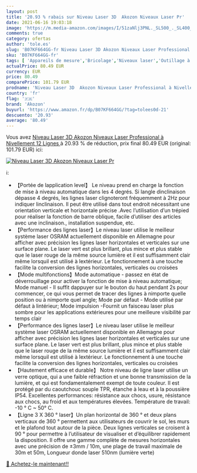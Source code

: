 ```yaml
---
layout: post
title: '20.93 % rabais sur Niveau Laser 3D  Akozon Niveaux Laser Pr'
date: 2021-06-16 19:03:18
image: 'https://m.media-amazon.com/images/I/51zaNlj3PNL._SL500_._SL400_.jpg'
comments: true
category: ofertas
author: 'tole.es'
slug: 'B07KF664GG-fr Niveau Laser 3D Akozon Niveaux Laser Professional à...'
sku: 'B07KF664GG-fr'
tags: [ 'Appareils de mesure','Bricolage','Niveaux laser','Outillage à main et électroportatif','Télémètres laser et accessoires','akozon', ]
actualPrice: 80.49 EUR
currency: EUR
price: 80.49
comparePrice: 101.79 EUR
prodname: 'Niveau Laser 3D  Akozon Niveaux Laser Professional à Nivellement  12 Lignes '
country: 'fr'
flag: '🇫🇷'
brand: 'Akozon'
buyurl: 'https://www.amazon.fr/dp/B07KF664GG/?tag=tolees0d-21'
descuento: '20.93'
average: '80.49'
---
```


Vous avez [Niveau Laser 3D  Akozon Niveaux Laser Professional à Nivellement  12 Lignes ](https://www.amazon.fr/dp/B07KF664GG/?tag=tolees0d-21)  à  20.93 % de réduction, prix final  80.49 EUR (original: 101.79 EUR) ici:

[![Niveau Laser 3D  Akozon Niveaux Laser Pr](https://m.media-amazon.com/images/I/51zaNlj3PNL._SL500_._SL400_.jpg)](https://www.amazon.fr/dp/B07KF664GG/?tag=tolees0d-21)

ℹ️:

- 【Portée de lapplication level】 Le niveau prend en charge la fonction de mise à niveau automatique dans les 4 degrés. Si langle dinclinaison dépasse 4 degrés, les lignes laser clignoteront fréquemment à 2Hz pour indiquer linclinaison. Il peut être utilisé dans tout endroit nécessitant une orientation verticale et horizontale précise .Avec l’utilisation d’un trépied pour réaliser la fonction de barre oblique, facile d’utiliser des articles avec une inclinaison., installation suspendue, etc.
- 【Performance des lignes laser】Le niveau laser utilise le meilleur système laser OSRAM actuellement disponible en Allemagne pour afficher avec précision les lignes laser horizontales et verticales sur une surface plane. Le laser vert est plus brillant, plus mince et plus stable que le laser rouge de la même source lumière et il est suffisamment clair même lorsquil est utilisé à lextérieur. Le fonctionnement à une touche facilite la conversion des lignes horizontales, verticales ou croisées
- 【Mode multifonctions】Mode automatique - passez en état de déverrouillage pour activer la fonction de mise à niveau automatique; Mode manuel - Il suffit dappuyer sur le bouton du haut pendant 2s pour commencer, ce qui vous permet de tracer des lignes à nimporte quelle position ou à nimporte quel angle; Mode par défaut - Mode utilisé par défaut à lintérieur; Mode impulsion -Fournit un faisceau laser plus sombre pour les applications extérieures pour une meilleure visibilité par temps clair
- 【Performance des lignes laser】Le niveau laser utilise le meilleur système laser OSRAM actuellement disponible en Allemagne pour afficher avec précision les lignes laser horizontales et verticales sur une surface plane. Le laser vert est plus brillant, plus mince et plus stable que le laser rouge de la même source lumière et il est suffisamment clair même lorsquil est utilisé à lextérieur. Le fonctionnement à une touche facilite la conversion des lignes horizontales, verticales ou croisées
- 【Hautement efficace et durable】 Notre niveau de ligne laser utilise un verre optique, qui a une faible réfraction et une bonne transmission de la lumière, et qui est fondamentalement exempt de toute couleur. Il est protégé par du caoutchouc souple TPR, étanche à leau et à la poussière IP54. Excellentes performances: résistance aux chocs, usure, résistance aux chocs, au froid et aux températures élevées. Température de travail: -10 ° C ~ 50° C.
- 【Ligne 3 X 360 ° laser】Un plan horizontal de 360 ​​° et deux plans verticaux de 360 ​​° permettent aux utilisateurs de couvrir le sol, les murs et le plafond tout autour de la pièce. Deux lignes verticales se croisent à 90 ° pour permettre à l’utilisateur de visualiser et d’équilibrer rapidement la disposition. Il offre une gamme complète de mesures horizontales avec une précision de ±3mm / 10m, une plage de travail maximale de 30m et 50m, Longueur donde laser 510nm (lumière verte)

[🛒 Achetez-le maintenant!!](https://www.amazon.fr/dp/B07KF664GG/?tag=tolees0d-21)
